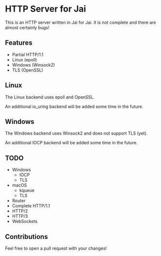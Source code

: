 # HTTP Server for Jai

This is an HTTP server written in Jai for Jai. It is not complete and there are almost certainly bugs!

## Features

- Partial HTTP/1.1
- Linux (epoll)
- Windows (Winsock2)
- TLS (OpenSSL)

## Linux

The Linux backend uses epoll and OpenSSL.

An additional io_uring backend will be added some time in the future.

## Windows

The Windows backend uses Winsock2 and does not support TLS (yet).

An additional IOCP backend will be added some time in the future.

## TODO

- Windows
  - IOCP
  - TLS
- macOS
  - kqueue
  - TLS
- Router
- Complete HTTP/1.1
- HTTP/2
- HTTP/3
- WebSockets

## Contributions

Feel free to open a pull request with your changes!